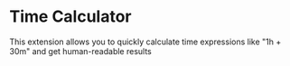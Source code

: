# Time Calculator

This extension allows you to quickly calculate time expressions like "1h + 30m" and get human-readable results